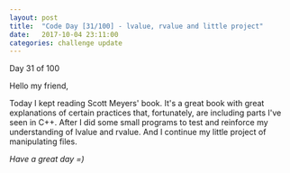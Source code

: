 ```yaml
---
layout: post
title:  "Code Day [31/100] - lvalue, rvalue and little project"
date:   2017-10-04 23:11:00
categories: challenge update
---
```


Day 31 of 100

Hello my friend,

Today I kept reading Scott Meyers' book. It's a great book with great explanations of certain practices that, fortunately, are including parts I've seen in C++. After I did some small programs to test and reinforce my understanding of lvalue and rvalue. And I continue my little project of manipulating files.

_Have a great day =)_